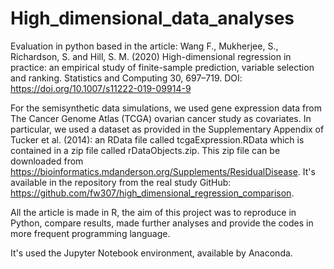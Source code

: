 # High_dimensional_data_analyses

Evaluation in python based in the article:
Wang F., Mukherjee, S., Richardson, S. and Hill, S. M. (2020) High-dimensional regression in practice:
an empirical study of finite-sample prediction, variable selection and ranking. Statistics and
Computing 30, 697–719. DOI: https://doi.org/10.1007/s11222-019-09914-9

For the semisynthetic data simulations, we used gene expression data from The Cancer Genome Atlas (TCGA) ovarian cancer study as covariates. In particular, we used a dataset as provided in the Supplementary Appendix of Tucker et al. (2014): an RData file called tcgaExpression.RData which is contained in a zip file called rDataObjects.zip. This zip file can be downloaded from https://bioinformatics.mdanderson.org/Supplements/ResidualDisease. It's available in the repository from the real study GitHub:
https://github.com/fw307/high_dimensional_regression_comparison.

All the article is made in R, the aim of this project was to reproduce in Python, compare results, made further analyses and provide the codes in more frequent programming language.

It's used the Jupyter Notebook environment, available by Anaconda. 

